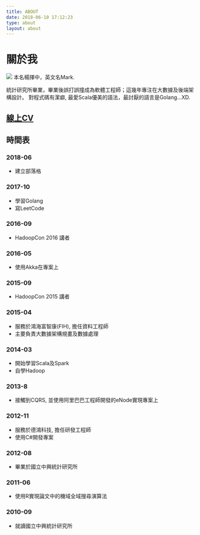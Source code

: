 ```yaml
---
title: ABOUT
date: 2018-06-10 17:12:23
type: about
layout: about
---
```

# 關於我
![](https://i.imgur.com/Z65aQU4.jpg)
本名楊擇中，英文名Mark.

統計研究所畢業，畢業後誤打誤撞成為軟體工程師；這幾年專注在大數據及後端架構設計。
對程式碼有潔癖, 最愛Scala優美的語法，最討厭的語言是Golang...XD.

## [線上CV](https://www.visualcv.com/yangtsechung-yang)

## 時間表
### 2018-06
* 建立部落格

### 2017-10
* 學習Golang
* 寫LeetCode

### 2016-09
* HadoopCon 2016 講者

### 2016-05
* 使用Akka在專案上

### 2015-09
* HadoopCon 2015 講者

### 2015-04
* 服務於鴻海富智康(FIH), 擔任資料工程師
* 主要負責大數據架構規畫及數據處理

### 2014-03
* 開始學習Scala及Spark
* 自學Hadoop

### 2013-8 
* 接觸到CQRS, 並使用阿里巴巴工程師開發的eNode實現專案上

### 2012-11 
* 服務於德鴻科技, 擔任研發工程師
* 使用C#開發專案

### 2012-08
* 畢業於國立中興統計研究所

### 2011-06
* 使用R實現論文中的機域全域搜尋演算法

### 2010-09
* 就讀國立中興統計研究所

